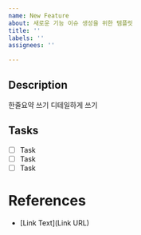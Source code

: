```yaml
---
name: New Feature
about: 새로운 기능 이슈 생성을 위한 템플릿
title: ''
labels: ''
assignees: ''

---
```


## Description

한줄요약 쓰기
디테일하게 쓰기

## Tasks

- [ ] Task
- [ ] Task
- [ ] Task

# References

- [Link Text](Link URL)
